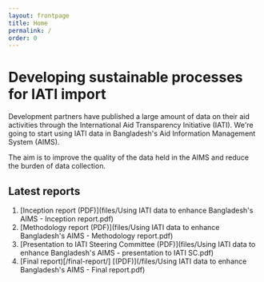 ```yaml
---
layout: frontpage
title: Home
permalink: /
order: 0
---
```


# Developing sustainable processes for IATI import

Development partners have published a large amount of data on their aid activities through the International Aid Transparency Initiative (IATI). We're going to start using IATI data in Bangladesh's Aid Information Management System (AIMS).

The aim is to improve the quality of the data held in the AIMS and reduce the burden of data collection.

## Latest reports
1. [Inception report (PDF)](files/Using IATI data to enhance Bangladesh's AIMS - Inception report.pdf)
2. [Methodology report (PDF)](files/Using IATI data to enhance Bangladesh's AIMS - Methodology report.pdf)
3. [Presentation to IATI Steering Committee (PDF)](files/Using IATI data to enhance Bangladesh's AIMS - presentation to IATI SC.pdf)
4. [Final report)[/final-report/] [(PDF)](/files/Using IATI data to enhance Bangladesh's AIMS - Final report.pdf)

